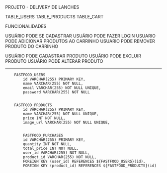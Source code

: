 PROJETO	- DELIVERY DE LANCHES

TABLE_USERS
TABLE_PRODUCTS
TABLE_CART

FUNCIONALIDADES

USUÁRIO PODE SE CADASTRAR
USUÁRIO PODE FAZER LOGIN
USUARIO PODE ADICIONAR PRODUTOS AO CARRINHO
USUARIO PODE REMOVER PRODUTO DO CARRINHO

USUÁRIO PODE CADASTRAR PRODUTO
USUÁRIO PODE EXCLUIR PRODUTO
USUÁRIO PODE ALTERAR PRODUTO


------------------------

		FASTFOOD_USERS
            id VARCHAR(255) PRIMARY KEY,
            name VARCHAR(255) NOT NULL,
            email VARCHAR(255) NOT NULL UNIQUE,
            password VARCHAR(255) NOT NULL


		FASTFOOD_PRODUCTS
            id VARCHAR(255) PRIMARY KEY,
            name VARCHAR(255) NOT NULL UNIQUE,
            price INT NOT NULL,
            image_url VARCHAR(255) NOT NULL UNIQUE,
		

        	FASTFOOD_PURCHASES
            id VARCHAR(255) PRIMARY KEY,
            quantity INT NOT NULL,
            total_price INT NOT NULL,
            user_id VARCHAR(255) NOT NULL,
            product_id VARCHAR(255) NOT NULL,
            FOREIGN KEY (user_id) REFERENCES ${FASTFOOD_USERS}(id),
            FOREIGN KEY (product_id) REFERENCES ${FASTFOOD_PRODUCTS}(id)



